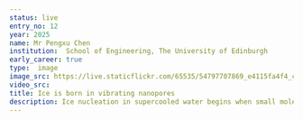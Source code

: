 ```yaml
---
status: live
entry_no: 12
year: 2025
name: Mr Pengxu Chen
institution:  School of Engineering, The University of Edinburgh
early_career: true
type:  image 
image_src: https://live.staticflickr.com/65535/54797707869_e4115fa4f4_c.jpg
video_src: 
title: Ice is born in vibrating nanopores
description: Ice nucleation in supercooled water begins when small molecular clusters organize into the first ice-like structures. The figure shows this process&colon; white molecules indicate ice (transparent particles) forming within supercooled water (blue particles) confined in a nanopore whose wall vibrates. Molecular dynamics simulations reveal that vibration induces negative pressure as the wall stretches the confined liquid. This tension promotes the growth of larger ice-like clusters, thereby accelerating nucleation. Once these clusters reach a critical size, they coalesce into a stable front that propagates swiftly across the nanopore, transforming the entire volume into ice. All simulations were conducted in LAMMPS on the ARCHER2.
---
```



